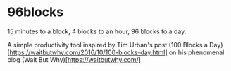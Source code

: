 # 96blocks

15 minutes to a block, 4 blocks to an hour, 96 blocks to a day.

A simple productivity tool inspired by Tim Urban's post (100 Blocks a Day)[https://waitbutwhy.com/2016/10/100-blocks-day.html] on his phenomenal blog (Wait But Why)[https://waitbutwhy.com/]

